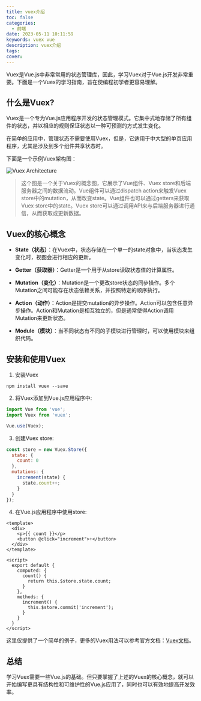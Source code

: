 ```yaml
---
title: vuex介绍
toc: false
categories:
  - 前端
date: 2023-05-11 10:11:59
keywords: vuex vue
description: vuex介绍
tags:
cover:
---
```


Vuex是Vue.js中非常常用的状态管理库，因此，学习Vuex对于Vue.js开发非常重要。下面是一个Vuex的学习指南，旨在使编程初学者更容易理解。

<!--more-->

## 什么是Vuex?

Vuex是一个专为Vue.js应用程序开发的状态管理模式。它集中式地存储了所有组件的状态，并以相应的规则保证状态以一种可预测的方式发生变化。

在简单的应用中，管理状态不需要使用Vuex，但是，它适用于中大型的单页应用程序，尤其是涉及到多个组件共享状态时。

下面是一个示例Vuex架构图：

![Vuex Architecture](https://vuex.vuejs.org/vuex.png)

> 这个图是一个关于Vuex的概念图，它展示了Vue组件、Vuex store和后端服务器之间的数据流动。Vue组件可以通过dispatch action来触发Vuex store中的mutation，从而改变state。Vue组件也可以通过getters来获取Vuex store中的state。Vuex store可以通过调用API来与后端服务器进行通信，从而获取或更新数据。

## Vuex的核心概念

- **State（状态）**：在Vuex中，状态存储在一个单一的state对象中，当状态发生变化时，视图会进行相应的更新。

- **Getter（获取器）**：Getter是一个用于从store读取状态值的计算属性。

- **Mutation（变化）**：Mutation是一个更改store状态的同步操作。多个Mutation之间可能存在状态依赖关系，并按照特定的顺序执行。

- **Action（动作）**：Action是提交mutation的异步操作。Action可以包含任意异步操作。Action和Mutation是相互独立的，但是通常使得Action调用Mutation来更新状态。

- **Module（模块）**：当不同状态有不同的子模块进行管理时，可以使用模块来组织代码。

## 安装和使用Vuex

1. 安装Vuex

```
npm install vuex --save
```

2. 将Vuex添加到Vue.js应用程序中:

```javascript
import Vue from 'vue';
import Vuex from 'vuex';

Vue.use(Vuex);
```

3. 创建Vuex store:

```javascript
const store = new Vuex.Store({
  state: {
    count: 0
  },
  mutations: {
    increment(state) {
      state.count++;
    }
  }
});
```

4. 在Vue.js应用程序中使用store:

```vue
<template>
  <div>
    <p>{{ count }}</p>
    <button @click="increment">+</button>
  </div>
</template>

<script>
  export default {
    computed: {
      count() {
        return this.$store.state.count;
      }
    },
    methods: {
      increment() {
        this.$store.commit('increment');
      }
    }
  }
</script>
```

这里仅提供了一个简单的例子，更多的Vuex用法可以参考官方文档：[Vuex文档](https://vuex.vuejs.org/)。

## 总结

学习Vuex需要一些Vue.js的基础。但只要掌握了上述的Vuex的核心概念，就可以开始编写更具有结构性和可维护性的Vue.js应用了，同时也可以有效地提高开发效率。
